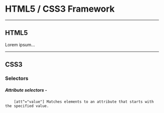 HTML5 / CSS3 Framework
======================

---

HTML5
-----

Lorem ipsum...

---

CSS3
----

### Selectors


##### Attribute selectors -

        [att^="value"] Matches elements to an attribute that starts with the specified value.


